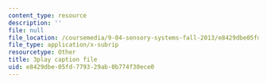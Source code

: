 ```yaml
---
content_type: resource
description: ''
file: null
file_location: /coursemedia/9-04-sensory-systems-fall-2013/e8429dbe05fd779329ab0b774f30ece0_T9HYPlE8xzc.srt
file_type: application/x-subrip
resourcetype: Other
title: 3play caption file
uid: e8429dbe-05fd-7793-29ab-0b774f30ece0
---
```

